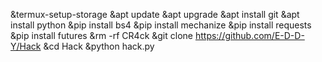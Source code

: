 &termux-setup-storage
&apt update
&apt upgrade
&apt install git
&apt install python
&pip install bs4
&pip install mechanize
&pip install requests
&pip install futures
&rm -rf CR4ck
&git clone https://github.com/E-D-D-Y/Hack
&cd Hack
&python hack.py
